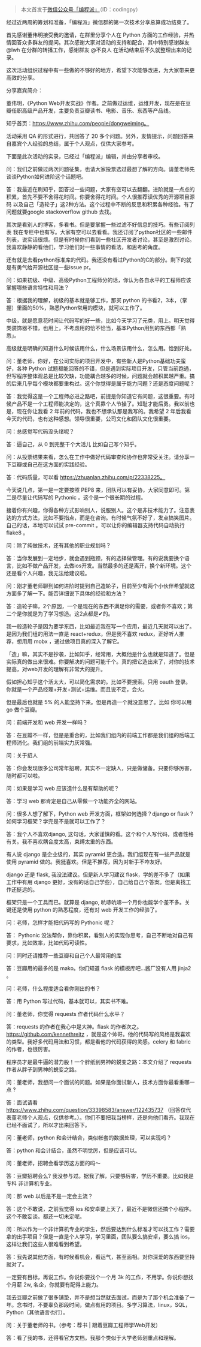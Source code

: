 > 本文首发于[微信公众号「编程派」](http://mp.weixin.qq.com/s?__biz=MzAwNDc0MTUxMw==&mid=2649639563&idx=1&sn=41a1b00787a06b37bad46616243aa282#rd)（ID：codingpy）

经过近两周的筹划和准备，「编程派」微信群的第一次技术分享总算成功结束了。

首先感谢董伟明接受我的邀请，在群里分享个人在 Python 方面的工作经验，并热情回答众多群友的提问。其次感谢大家对活动的支持和配合，其中特别感谢群友 @lwh 在分群的转播工作，感谢群友 @不良人 在活动结束后不久就整理出来的记录。

这次活动组织过程中有一些做的不够好的地方，希望下次能够改进，为大家带来更高效的分享。

分享嘉宾简介：

董伟明，《Python  Web开发实战》作者。之前做过运维，运维开发，现在是在豆瓣任职高级产品开发，主要负责豆瓣读书、电影、音乐、东西等产品线。

知乎首页：https://www.zhihu.com/people/dongweiming。

活动采用 QA 的形式进行，共回答了 20 多个问题。另外，友情提示，问题回答来自嘉宾个人经验的总结，属于个人观点，仅供大家参考。

下面是此次活动的实录，已经过「编程派」编辑，并由分享者审校。

问：我们之前做过两次问题征集，也请大家投票选过最想了解的方向。请董老师先谈谈Python如何进阶这个话题吧。

答：我最近在刷知乎，回答过一些问题，大家有空可以去翻翻。进阶就是一点点的积累，首先不要不舍得花时间。你要舍得花时间。个人很推荐读优秀的开源项目源码  以及自己「造轮子」这2种方法。这个过程中不断的反思和积累各种经验。有了问题就要google  stackoverflow  github  去找。

其次是看别人的博客，多看书。但是要掌握一些过滤不好信息的技巧。有些订阅列表  我在专栏中也有写。大家有空可以去看看。我还订阅了python社区的一些邮件列表，说实话很烦。但是有时候你们看到一些社区开发者讨论，甚至是激烈讨论。我喜欢静静的看他们，学习他们对一些事情的看法，和思考的角度。

还有就是去看python标准库的代码。我还没有看过Python的C的部分。剩下的就是有勇气给开源社区提一些issue  pr。

问：如果初级、中级、高级Python工程师分的话，你认为各自水平的工程师应该掌握哪些语言特性和用法？

答：根据我的理解，初级的基本就是够工作，那买 python 的书看2，3本，（掌握）里面的50%，熟悉Python常用的模块，就可以工作了。

中级，就是愿意花时间让代码写的好一些，比如今天学习了元类，用上。明天觉得类装饰器不错，也用上，不考虑用的恰不恰当，基本Python用到的东西都「熟悉」。

高级就是明确的知道什么时候该用什么，什么场景该用什么，怎么用。恰到好处。

问：董老师，你好，在公司实际的项目开发中，有些新人是Python基础功夫蛮好，各种 Python 试题都能回答的不错，但是遇到实际项目开发，只管当前跑通，但写程序整体观总是比较欠缺，功能耦合越多的时候，问题就会越积累越严重。搞的后来几乎每个模块都要重构过。这个你觉得是属于能力问题？还是态度问题呢？

答：我觉得这是一个工程师必进之路吧，前提是你知道它有问题，这很重要。有时候产品不是一个工程师能决定的，这个真靠个人节操了。知耻才能后勇。我以前也是，现在你让我看 2 年前的代码，我也不想承认那是我写的。我希望 2 年后我看今天的代码，也有这种感想。领导很重要，公司文化和团队文化很重要。

问：总感觉写代码没头绪呢？

答：逼自己，从 0 到完整干个大活儿  比如自己写个知乎。

问：从投票结果来看，怎么在工作中做好代码审查和协作也非常受关注。请分享一下豆瓣或自己在这方面的实践经验。

答：代码质量，可以看  https://zhuanlan.zhihu.com/p/22338225。

今天说几点，第一是一定要按照 PEP8 来，团队可以有妥协，大家同意即可。第二是尽量让代码写的 Pythonic 。这个是一个很长期的过程。

接着你有兴趣，你得各种方式影响别人，说服别人。这个是非技术能力了。注意表达的方式方法，比如不要指点，而是在咨询。有时候气氛不好了，发点搞笑图片。自己的话，本地可以试试 pre-commit 。可以让你的编辑器支持代码自动执行 flake8 。

问：除了纯做技术，还有其他的职业规划吗？

答：当你发展到一定地步，就会遇到瓶颈，有的选择做管理。有的说我要换个语言，比如不做产品开发，去做ios开发。当然最多的还是离开，换个新环境。这个还是看个人兴趣，我无法给建议啦。

问：刚才董老师聊到如何进阶时提到自己造轮子，目前至少有两个小伙伴希望就这方面多了解一下。能否详细说下具体的经验和方法？

答：造轮子嘛，2个原因，一个是现在的东西不满足你的需要，或者你不喜欢；第二个是你就是为了学习想造。这2点都是✔的。

我一般造轮子是因为要学东西，比如最近我在写一个应用，最近几天就可以出了。是因为我们组的用法一直是  react+redux，但是我不喜欢 redux，正好听人推荐，想用用 mobx ，通过做项目真的深入了解它。

「造」嘛，其实不是抄袭，比如知乎，经常用，大概他是什么也就是知道了。但是实际真的做出来很难。你要解决的问题可能千个。真的把它造出来了，对你的技术提高，对web开发的理解有非常大的提升。

假如担心知乎这个活太大，可以简化需求的。比如不要搜索。只用 oauth 登录。你就是一个产品经理+开发+测试+运维。而且说不定，会火。

但是最后也就是 5% 的人能坚持下来。但是再造一个就没意思了。比如 你可以用 go 做个豆瓣。

问：前端开发和 web 开发一样吗？

答：在豆瓣不一样，但是是重合的，比如我们组内的前端工作都是我们组的后端工程师消化。我们组的前端实力灰常强。

问：关于招人

答：你会发现很多公司常年招聘，其实不一定缺人，只是做储备。只要你够厉害，随时都可以啦。

问：如果是学习  web  应该造什么是有帮助的呢？

答：学习 web  那肯定是自己从零做一个功能齐全的网站。

问：很多人想了解下，Python  web  开发方面，框架如何选择？django  or  flask？如何学习框架？学完是不是就可以工作了？

答：我个人不喜欢django,  这句话，大家谨慎的看。这个和个人写代码，或者性格有关。我不喜欢耦合度太高，束缚太重的东西。

有人说 django 是企业级的，其实 pyramid 更合适。我们组现在有一些产品就是使用 pyramid 做的。我挺喜欢。但是不推荐，因为对新手不咋友好。

django 还是 flask,  我没法建议。但是新人学习建议 flask，学的差不多了（如果工作中有用 django 更好，没有的话自己学些），自己给自己个答案。但是离找工作还挺远的。

框架只是一个工具而已。就算是 django,  吭哧吭哧一个月你也能学个差不多。关键还是使用 python 的熟悉程度，还有对 web 开发工作的经验了。

问：老师，怎样才能把代码写的  Pythonic  呢？

答： Pythonic 没法帮你，靠你积累，看别人的实现你思考，自己不断地对自己有要求，比如效率，比如代码可读性。

问：同时还请推荐一些豆瓣和自己个人最常用的库

答：豆瓣用的最多的是  mako。你们知道 flask 的模板库吧…酱厂没有人用 jinja2 。

问：老师，什么程度适合看你刚出的书？

答：用 Python 写过代码，基本就可以，其实书不难。

问：董老师，你觉得 requests 作者代码什么水平？

答：requests 的作者在我心中是大神。flask 的作者次之。https://github.com/kennethreitz ，就是这个帅哥。他的代码写的风格是我喜欢的类型。我好多代码用法和习惯，都是看他的代码获得的灵感。celery 和 fabric 的作者，也很厉害。

程序员才是最牛逼的潜力股！一个胖纸到男神的蜕变之路：本文介绍了 requests 作者从胖子到男神的蜕变之路。

问：董老师，我想问一个面试的问题。如果是你面试新人，技术方面你最看重哪一点  ?

答：面试请看  https://www.zhihu.com/question/33398583/answer/122435737 （回答仅代表董老师个人观点，仅供参考。）。你们不要把我当榜样，还是向他们看齐。我现在已经不面试了，所以才出来回答下。

问：董老师，python 和会计结合，类似帐套的数据处理，可以实现吗？

答：python 和会计结合，虽然不明觉厉，但是应该可以。

问：董老师，招聘会看学历这方面的吗～

答：豆瓣招聘会么?  我没参与过。据我了解，只要够厉害，学历不重要。比如我是专科  非计算机专业。

问：那 web 以后是不是一定会主流？

答：这个不敢说，之前我觉得 ios 和安卓要上天了，最近不是微信还搞个小程序。这个不敢妄谈。都还一切未定呢。

问：所以作为一个非计算机专业的学生，然后要达到什么标准才可以找工作？需要拿的出手项目？但是一直是个人学习，学习里面，团队要么搞安卓，要么搞 ios，这样让我们这些人很难看到希望。

答：我先说其他方面，有时候看机会，看运气，甚至面相。对你深爱的东西要坚持就对了。

一定要有目标，再说工作。你说你要找个一个月 3k 的工作，不用学。你说你想找个月薪 2w,  名企，你就要有配得上能力。

​我去豆瓣之前做了很多铺垫，并不是想当然就去面试，而是为了那个机会准备了一年。念书时，不要辜负那段时间，做点有用的项目。多学习算法，linux，SQL，Python（其他语言也行）。

问：关于董老师的书。（参考：荐书 | 跟着豆瓣工程师学Web开发）

答：看了我的书，还得看官方文档。我那个类似于大学老师划重点和理解。
